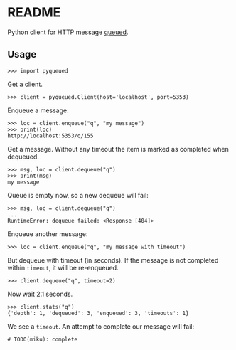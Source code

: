 README
======

Python client for HTTP message [queued](https://github.com/scttnlsn/queued).

Usage
-----

    >>> import pyqueued

Get a client.

    >>> client = pyqueued.Client(host='localhost', port=5353)

Enqueue a message:

    >>> loc = client.enqueue("q", "my message")
    >>> print(loc)
    http://localhost:5353/q/155

Get a message. Without any timeout the item is marked as completed when dequeued.

    >>> msg, loc = client.dequeue("q")
    >>> print(msg)
    my message

Queue is empty now, so a new dequeue will fail:

    >>> msg, loc = client.dequeue("q")
    ...
    RuntimeError: dequeue failed: <Response [404]>

Enqueue another message:

    >>> loc = client.enqueue("q", "my message with timeout")

But dequeue with timeout (in seconds). If the message is not completed within `timeout`,
it will be re-enqueued.

    >>> client.dequeue("q", timeout=2)

Now wait 2.1 seconds.

    >>> client.stats("q")
    {'depth': 1, 'dequeued': 3, 'enqueued': 3, 'timeouts': 1}

We see a `timeout`. An attempt to complete our message will fail:

    # TODO(miku): complete
